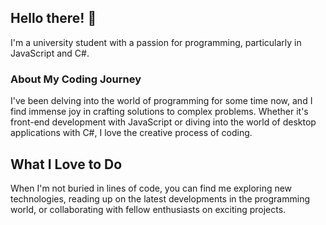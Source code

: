 ## Hello there! 👋 
I'm a university student with a passion for programming, particularly in JavaScript and C#.
### About My Coding Journey

I've been delving into the world of programming for some time now, and I find immense joy in crafting solutions to complex problems. Whether it's front-end development with JavaScript or diving into the world of desktop applications with C#, I love the creative process of coding. 

## What I Love to Do

When I'm not buried in lines of code, you can find me exploring new technologies, reading up on the latest developments in the programming world, or collaborating with fellow enthusiasts on exciting projects.
